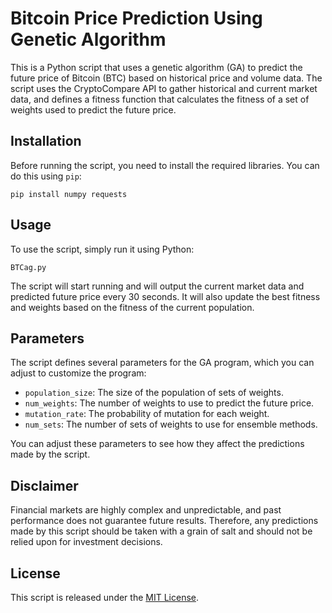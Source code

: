 # Bitcoin Price Prediction Using Genetic Algorithm

This is a Python script that uses a genetic algorithm (GA) to predict the future price of Bitcoin (BTC) based on historical price and volume data. The script uses the CryptoCompare API to gather historical and current market data, and defines a fitness function that calculates the fitness of a set of weights used to predict the future price.

## Installation

Before running the script, you need to install the required libraries. You can do this using `pip`:

`pip install numpy requests`


## Usage

To use the script, simply run it using Python:

`BTCag.py`


The script will start running and will output the current market data and predicted future price every 30 seconds. It will also update the best fitness and weights based on the fitness of the current population.

## Parameters

The script defines several parameters for the GA program, which you can adjust to customize the program:

- `population_size`: The size of the population of sets of weights.
- `num_weights`: The number of weights to use to predict the future price.
- `mutation_rate`: The probability of mutation for each weight.
- `num_sets`: The number of sets of weights to use for ensemble methods.

You can adjust these parameters to see how they affect the predictions made by the script.

## Disclaimer

Financial markets are highly complex and unpredictable, and past performance does not guarantee future results. Therefore, any predictions made by this script should be taken with a grain of salt and should not be relied upon for investment decisions.

## License

This script is released under the [MIT License](LICENSE).

